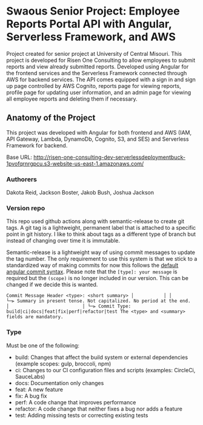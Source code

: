 <!--
title: 'Swaous Senior Project: Employee Reports Portal API for Risen One Consulting'
description: 'Project created for senior project at University of Central Misouri. This project is developed for Risen One Consulting to allow employees to submit reports and view already submitted reports. Developed using Angular for the frontend services and the Serverless Framework connected through AWS for backend services. The API comes equipped with a sign in and sign up page, reports page for viewing reports, profile page for updating user information, and an admin page for viewing all employee reports and deleting them if necessary.' 
layout: Doc
framework: v3
platform: AWS
language: nodeJS
priority: 1
authorLink: 'https://github.com/ucmo-cs/Swaous_SP23'
authorName: 'Dakota Reid, Jackson Boster, Jakob Bush, Joshua Jackson'
-->

# Swaous Senior Project: Employee Reports Portal API with Angular, Serverless Framework, and AWS

Project created for senior project at University of Central Misouri. This project is developed for Risen One Consulting to allow employees to submit reports and view already submitted reports. Developed using Angular for the frontend services and the Serverless Framework connected through AWS for backend services. The API comes equipped with a sign in and sign up page controlled by AWS Cognito, reports page for viewing reports, profile page for updating user information, and an admin page for viewing all employee reports and deleting them if necessary.


## Anatomy of the Project

This project was developed with Angular for both frontend and AWS (IAM, API Gateway, Lambda, DynamoDb, Cognito, S3, and SES) and Serverless Framework for backend.

Base URL: http://risen-one-consulting-dev-serverlessdeploymentbuck-1pvofqrnrgpcu.s3-website-us-east-1.amazonaws.com/

### Authorers

Dakota Reid,
Jackson Boster,
Jakob Bush,
Joshua Jackson

### Version repo 
This repo used github actions along with semantic-release to create git tags. 
A git tag is a lightweight, permanent label that is attached to a specific point in git history. I like to think about tags as a different type of branch but instead of changing over time it is immutable. 

Semantic-release is a lightweight way of using commit messages to update the tag number. The only requirement to use this system is that we stick to a standardized way of making commits for now this follows the [default angular commit syntax](https://github.com/angular/angular/blob/main/CONTRIBUTING.md#commit-message-header). Please note that the `[type]: your message` is required but the `(scope)` is no longer included in our version. This can be changed if we decide this is wanted.

`
Commit Message Header
<type>: <short summary>
  │           │
  │           └─⫸ Summary in present tense. Not capitalized. No period at the end.                                                  
  │                          
  │
  └─⫸ Commit Type: build|ci|docs|feat|fix|perf|refactor|test
The <type> and <summary> fields are mandatory.
`

### Type
Must be one of the following:
- build: Changes that affect the build system or external dependencies (example scopes: gulp, broccoli, npm)
- ci: Changes to our CI configuration files and scripts (examples: CircleCi, SauceLabs)
- docs: Documentation only changes
- feat: A new feature
- fix: A bug fix
- perf: A code change that improves performance
- refactor: A code change that neither fixes a bug nor adds a feature
- test: Adding missing tests or correcting existing tests
